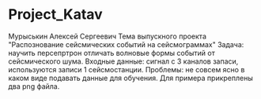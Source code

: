 # Project_Katav
Мурыськин Алексей Сергеевич
Тема выпускного проекта "Распознование сейсмических событий на сейсмограммах"
Задача: научить персепртрон отличать волновые формы событий от сейсмического шума.
Входные данные: сигнал с 3 каналов запаси, используются записи 1 сейсмостанции. 
Проблемы: не совсем ясно в каком виде подавать данные для обучения.
Для примера прикреплены два png файла.
